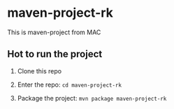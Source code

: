 # maven-project-rk

This is maven-project from MAC

## Hot to run the project

1. Clone this repo

1. Enter the repo:  `cd maven-project-rk`

1. Package the project: `mvn package maven-project-rk` 